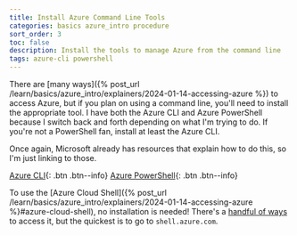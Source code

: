 ```yaml
---
title: Install Azure Command Line Tools
categories: basics azure_intro procedure
sort_order: 3
toc: false
description: Install the tools to manage Azure from the command line
tags: azure-cli powershell
---
```

There are [many ways]({% post_url /learn/basics/azure_intro/explainers/2024-01-14-accessing-azure %}) to access Azure, but if you plan on using a command line, you'll need to install the appropriate tool.<!--more--> I have both the Azure CLI and Azure PowerShell because I switch back and forth depending on what I'm trying to do. If you're not a PowerShell fan, install at least the Azure CLI.

Once again, Microsoft already has resources that explain how to do this, so I'm just linking to those.

[Azure CLI](https://learn.microsoft.com/en-us/cli/azure/install-azure-cli){: .btn .btn--info}
[Azure PowerShell](https://learn.microsoft.com/en-us/powershell/azure/install-azure-powershell?view=azps-11.1.0){: .btn .btn--info}

To use the [Azure Cloud Shell]({% post_url /learn/basics/azure_intro/explainers/2024-01-14-accessing-azure %}#azure-cloud-shell), no installation is needed! There's a [handful of ways](https://learn.microsoft.com/en-us/azure/cloud-shell/overview#multiple-access-points) to access it, but the quickest is to go to `shell.azure.com`.